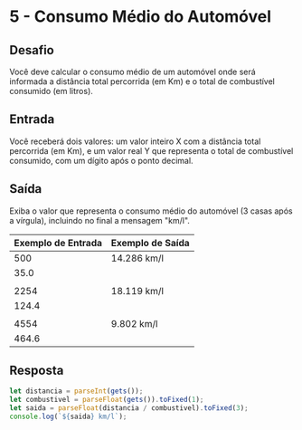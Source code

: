 # 5 - Consumo Médio do Automóvel

## Desafio

Você deve calcular o consumo médio de um automóvel onde será informada a distância total percorrida (em Km) e o total de combustível consumido (em litros).

## Entrada

Você receberá dois valores: um valor inteiro X com a distância total percorrida (em Km), e um valor real Y que representa o total de combustível consumido, com um dígito após o ponto decimal.

## Saída

Exiba o valor que representa o consumo médio do automóvel (3 casas após a vírgula), incluindo no final a mensagem "km/l".

| Exemplo de Entrada | Exemplo de Saída |
| ------------------ | ---------------- |
| 500                | 14.286 km/l      |
| 35.0               |
|                    |
| 2254               | 18.119 km/l      |
| 124.4              |
|                    |
| 4554               | 9.802 km/l       |
| 464.6              |

## Resposta

```javascript
let distancia = parseInt(gets());
let combustivel = parseFloat(gets()).toFixed(1);
let saida = parseFloat(distancia / combustivel).toFixed(3);
console.log(`${saida} km/l`);
```
